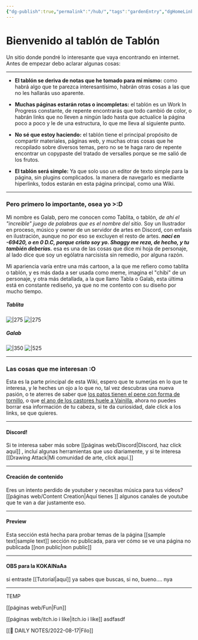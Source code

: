 ```yaml
---
{"dg-publish":true,"permalink":"/hub/","tags":"gardenEntry","dgHomeLink":true,"dgPassFrontmatter":false}
---
```



# Bienvenido al tablón de Tablón
Un sitio donde pondré lo interesante que vaya encontrando en internet. Antes de empezar debo aclarar algunas cosas: 

--- 

- **El tablón se deriva de notas que he tomado para mi mismo:** como habrá algo que te parezca interesantísimo, habrán otras cosas a las que no les hallarás uso aparente.
		
-  **Muchas páginas estarán rotas o incompletas:** el tablón es un Work In Progress constante, de repente encontrarás que todo cambió de color, o habrán links que no lleven a ningún lado hasta que actualice la página poco a poco y le de una estructura, lo que me lleva al siguiente punto.
		
- **No sé que estoy haciendo:** el tablón tiene el principal propósito de compartir materiales, páginas web, y muchas otras cosas que he recopilado sobre diversos temas, pero no se te haga raro de repente encontrar un copypaste del tratado de versalles porque se me salió de los frutos.

- **El tablón será simple:** Ya que solo uso un editor de texto simple para la página, sin plugins complicados. la manera de navegarlo es mediante hiperlinks, todos estarán en esta página principal, como una Wiki. 

---

### Pero primero lo importante, osea yo >:D

 Mi nombre es Galab, pero me conocen como Tablita, o tablón, *de ahí el "increible" juego de palabras que es el nombre del sitio.*  Soy un Ilustrador en proceso, músico y owner de un servidor de artes en Discord, con enfasis en ilustración, aunque no por eso se excluyen el resto de artes. ***nací en -69420, o en 0 D.C, porque cristo soy yo. Shaggy me reza, de hecho, y tu también deberías.***  esa es una de las cosas que dice mi hoja de personaje, al lado dice que soy un ególatra narcisista sin remedio, por alguna razón.

Mi apariencia varía entre una más cartoon, a la que me refiero como tablita o tablón, y es más dada a ser usada como meme, imagina el "chibi" de un personaje, y otra más detallada, a la que llamo Tabla o Galab, esta última está en constante rediseño, ya que no me contento con su diseño por mucho tiempo.

##### Tablita

![|275](https://i.imgur.com/7oO0RJr.gif)  ![|275](https://i.imgur.com/OrSSfZv.png)

##### Galab

![|350](https://i.imgur.com/uZbFPRi.png)  ![|525](https://i.imgur.com/roJfinS.gif)


---

### Las cosas que me interesan :O

Esta es la parte principal de esta Wiki, espero que te sumerjas en lo que te interesa, y le heches un ojo a lo que no, tal vez descubras una nueva pasión, o te aterres de saber que [los patos tienen el pene con forma de tornillo](https://cdnb.20m.es/sites/76/2018/11/El-largo-y-curioso-pene-del-pato-sudamericano-%E2%80%98malvas%C3%ADa-argentina%E2%80%99.jpg), o que [el ano de los castores huele a Vainilla](https://www.wikiwand.com/es/Cast%C3%B3reo), ahora no puedes borrar esa información de tu cabeza, si te da curiosidad, dale click a los links, se que quieres.

---

#### Discord!

Si te interesa saber más sobre  [[páginas web/Discord|Discord, haz click aquí]] , incluí algunas herramientas que uso diariamente,  y si te interesa  [[Drawing Attack|Mi comunidad de arte, click aquí.]] 

---

#### Creación de contenido

Eres un intento perdido de  youtuber y necesitas música para tus videos? [[páginas web/Content Creation|Aquí tienes ]] algunos canales de youtube que te van a dar justamente eso.

---

#### Preview

Esta sección está hecha para probar temas de la página [[sample text|sample text]]
sección no publicada, para ver cómo se ve una página no publicada [[non public|non public]]


---

#### OBS para la KOKAINaAa

si entraste [[Tutorial|aquí]] ya sabes que buscas, si no, bueno.... nya


---

TEMP

[[páginas web/Fun|Fun]]

[[páginas web/itch.io i like|itch.io i like]]
 asdfasdf


[[📆 DAILY NOTES/2022-08-17|Filo]]
